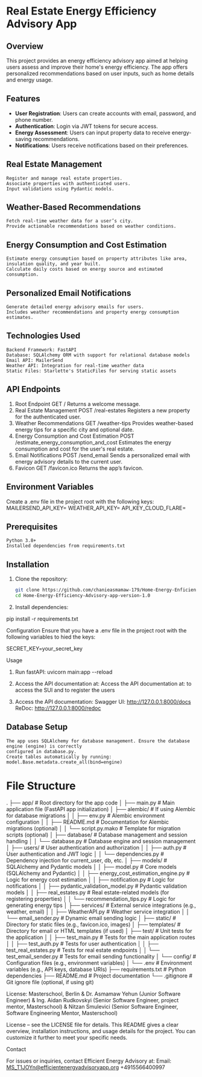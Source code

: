 # Real Estate Energy Efficiency Advisory App

## Overview
This project provides an energy efficiency advisory app aimed at helping users assess and improve their home's energy efficiency. The app offers personalized recommendations based on user inputs, such as home details and energy usage.

## Features
- **User Registration**: Users can create accounts with email, password, and phone number.
- **Authentication**: Login via JWT tokens for secure access.
- **Energy Assessment**: Users can input property data to receive energy-saving recommendations.
- **Notifications**: Users receive notifications based on their preferences.
## Real Estate Management
    Register and manage real estate properties.
    Associate properties with authenticated users.
    Input validations using Pydantic models.

## Weather-Based Recommendations
    Fetch real-time weather data for a user’s city.
    Provide actionable recommendations based on weather conditions.

## Energy Consumption and Cost Estimation
    Estimate energy consumption based on property attributes like area, insulation quality, and year built.
    Calculate daily costs based on energy source and estimated consumption.

## Personalized Email Notifications
    Generate detailed energy advisory emails for users.
    Includes weather recommendations and property energy consumption estimates.

## Technologies Used
    Backend Framework: FastAPI
    Database: SQLAlchemy ORM with support for relational database models
    Email API: MailerSend
    Weather API: Integration for real-time weather data
    Static Files: Starlette's StaticFiles for serving static assets


## API Endpoints
1. Root Endpoint
    GET /
    Returns a welcome message.
2. Real Estate Management
    POST /real-estates
    Registers a new property for the authenticated user.
3. Weather Recommendations
    GET /weather-tips
    Provides weather-based energy tips for a specific city and optional date.
4. Energy Consumption and Cost Estimation
    POST /estimate_energy_consumption_and_cost
    Estimates the energy consumption and cost for the user's real estate.
5. Email Notifications
    POST /send_email
    Sends a personalized email with energy advisory details to the current user.
6. Favicon
    GET /favicon.ico
    Returns the app’s favicon.

## Environment Variables
Create a .env file in the project root with the following keys:
MAILERSEND_API_KEY=<Your MailerSend API Key>
WEATHER_API_KEY=<Your Weather API Key>
API_KEY_CLOUD_FLARE=<Your Cloudflare API Key>

## Prerequisites
    Python 3.8+
    Installed dependencies from requirements.txt
## Installation

1. Clone the repository:
   ```bash
   git clone https://github.com/chanieasmamaw-179/Home-Energy-Enficiency-Advisory-app-version-1.0.git
   cd Home-Energy-Efficiency-Advisory-app-version-1.0

2. Install dependencies:

pip install -r requirements.txt

Configuration
Ensure that you have a .env file in the project root with the following variables to hied the keys:

SECRET_KEY=your_secret_key

Usage
1. Run fastAPI:
uvicorn main:app --reload

2. Access the API documentation at:
Access the API documentation at:    to access the SUI and to register the users

3. Access the API documentation:
    Swagger UI: http://127.0.0.1:8000/docs
    ReDoc: http://127.0.0.1:8000/redoc

## Database Setup
    The app uses SQLAlchemy for database management. Ensure the database engine (engine) is correctly
    configured in database.py.
    Create tables automatically by running:
    model.Base.metadata.create_all(bind=engine)

# File Structure

.
├── app/                                   # Root directory for the app code
│   ├── main.py                            # Main application file (FastAPI app initialization)
│   ├── alembic/                           # If using Alembic for database migrations
│   │   ├── env.py                         # Alembic environment configuration
│   │   ├── README.md                      # Documentation for Alembic migrations (optional)
│   │   └── script.py.mako                  # Template for migration scripts (optional)
│   ├── database/                          # Database management and session handling
│   │   └── database.py                    # Database engine and session management
│   ├── users/                             # User authentication and authorization
│   │   ├── auth.py                        # User authentication and JWT logic
│   │   └── dependencies.py                # Dependency injection for current_user, db, etc.
│   ├── models/                            # SQLAlchemy and Pydantic models
│   │   ├── model.py                       # Core models (SQLAlchemy and Pydantic)
│   │   ├── energy_cost_estimation_engine.py  # Logic for energy cost estimation
│   │   ├── notification.py                # Logic for notifications
│   │   ├── pydantic_validation_model.py   # Pydantic validation models
│   │   ├── real_estates.py                # Real estate-related models (for registering properties)
│   │   └── recommendation_tips.py        # Logic for generating energy tips
│   ├── services/                          # External service integrations (e.g., weather, email)
│   │   ├── WeatherAPI.py                  # Weather service integration
│   │   └── email_sender.py                # Dynamic email sending logic
│   ├── static/                            # Directory for static files (e.g., favicon.ico, images)
│   ├── templates/                         # Directory for email or HTML templates (if used)
│   ├── test/                              # Unit tests for the application
│   │   ├── test_main.py                   # Tests for the main application routes
│   │   ├── test_auth.py                   # Tests for user authentication
│   │   ├── test_real_estates.py           # Tests for real estate endpoints
│   │   └── test_email_sender.py           # Tests for email sending functionality
│   └── config/                            # Configuration files (e.g., environment variables)
│       └── .env                           # Environment variables (e.g., API keys, database URIs)
├── requirements.txt                       # Python dependencies
├── README.md                              # Project documentation
└── .gitignore                             # Git ignore file (optional, if using git)




License:
Masterschool, Berlin & Dr. Asmamaw Yehun (Junior Software Engineer) & Ing. Aidan Rudkovskyi (Senior Software Engineer, project mentor, Masterschool) &
Nitzan Smulevici (Senior Software Engineer, Software Engineering Mentor, Masterschool)

License – see the LICENSE file for details.
This README gives a clear overview, installation instructions, and usage details for the project. You can customize
it further to meet your specific needs.

Contact

For issues or inquiries, contact Efficient Energy Advisory at:
Email: MS_T1JOYn@efficientenergyadvisoryapp.org
+4915566400997